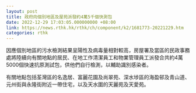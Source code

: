 ```yaml
---
layout: post
title: 政府向個別地區及屋苑派發約4萬5千個快測包
date: 2022-12-29 17:03:05.000000000 +08:00
link: https://news.rthk.hk/rthk/ch/component/k2/1681773-20221229.htm
categories: rthk
---
```


因應個別地區的污水檢測結果呈陽性及病毒量相對較高，房屋署及當區的民政事務處將陸續向有關地點的居民、在地工作清潔員工和物業管理員工派發合共約4萬5000個快速抗原測試包，供他們自行檢測，以輔助識別感染者。

有關地點包括荃灣區的名逸居、富麗花園及尚翠苑、深水埗區的海盈邨及青山道、元州街與永隆街附近一帶住宅，以及天水圍的天麗苑及天愛苑。
